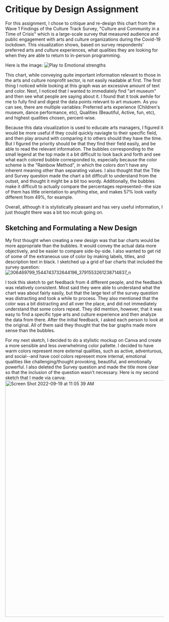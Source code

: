 # Critique by Design Assignment
For this assignment, I chose to critique and re-design this chart from the Wave 1 Findings of the Culture Track Survey, "Culture and Community in a Time of Crisis" which is a large-scale survey that measured audience and public engagement with arts and culture organizations during the Covid-19 lockdown. 
This visualization shows, based on survey respondents' preferred arts and culture experiences, what qualities they are looking for when they are able to return to in-person programming. 


Here is the image:
![Play to Emotional strengths](https://user-images.githubusercontent.com/112904052/191043547-2dd595f4-9cc9-4655-9c48-b4207df54dda.jpeg)

This chart, while conveying quite important information relevant to those in the arts and culture nonprofit sector, is not easily readable at first. The first thing I noticed while looking at this graph was an excessive amount of text and color. Next, I noticed that I wanted to immediately find "art museum" and then see what people are saying about it. I found that it took awhile for me to fully find and digest the data points relevant to art musuem.
As you can see, there are multiple variables: Preferred arts experience (Children's museum, dance performance, etc), Qualities (Beautiful, Active, fun, etc), and highest qualities chosen, percent-wise. 

Because this data visualization is used to educate arts managers, I figured it would be more useful if they could quickly naviagte to their specific field, and then play around with comparing it to others should they have the time. But I figured the priority should be that they find their field easily, and be able to read the relevant information. The bubbles corresponding to the small legend at the top made it a bit difficult to look back and forth and see what each colored bubble corresponded to, especially because the color scheme is the "Rainbow Method", in which the colors don't have any inherent meaning other than separating values.
I also thought that the Title and Survey question made the chart a bit difficult to understand from the outset, and thought it might be a bit too wordy. Additionally, the bubbles make it difficult to actually compare the percentages represented--the size of them has little orientation to anything else, and makes 57% look vastly different from 49%, for example.

Overall, although it is stylistically pleasant and has very useful information, I just thought there was a bit too mcuh going on.

## Sketching and Formulating a New Design
My first thought when creating a new design was that bar charts would be more appropriate than the bubbles. It would convey the actual data more objectively, and be easier to compare side-by-side.
I also wanted to get rid of some of the extraneous use of color by making labels, titles, and description text in black. I sketched up a grid of bar charts that included the survey question:
![306469799_1544743732644196_3791553261238714837_n](https://user-images.githubusercontent.com/112904052/191048512-1d7cacc6-0fb3-458f-8f55-b797ee4a6145.jpg)

I took this sketch to get feedback from 4 different people, and the feedback was relatively consistent. Most said they were able to understand what the chart was about fairly easily, but that the large text of the survey question was distracting and took a while to process. They also mentioned that the color was a bit distracting and all over the place, and did not immediately understand that some colors repeat. They did mention, however, that it was easy to find a specific type arts and culture experience and then analyze the data from there. After the initial feedback, I asked each person to look at the original. All of them said they thought that the bar graphs made more sense than the bubbles.

For my next sketch, I decided to do a stylistic mockup on Canva and create a more sensible and less overwhelming color pallette. I decided to have warm colors represent more external qualities, such as active, adventurous, and social--and have cool colors represent more internal, emotional qualities like challenging/thought provoking, beautiful, and emotionally powerful. I also deleted the Survey question and made the title more clear so that the inclusion of the question wasn't necessary. 
Here is my second sketch that I made via canva:
<img width="751" alt="Screen Shot 2022-09-19 at 11 05 39 AM" src="https://user-images.githubusercontent.com/112904052/191050091-64d919f9-ed90-40db-a550-dadf8f050735.png">


